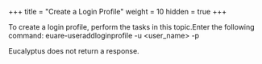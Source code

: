 +++
title = "Create a Login Profile"
weight = 10
hidden = true
+++

To create a login profile, perform the tasks in this topic.Enter the following command: 
    euare-useraddloginprofile -u <user_name> -p <password>

Eucalyptus does not return a response. 